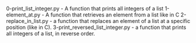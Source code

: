 0-print_list_integer.py - A function that prints all integers of a list
1-element_at.py - A function that retrieves an element from a list like in C
2-replace_in_list.py - a function that replaces an element of a list at a specific position (like in C).
3-print_reversed_list_integer.py -  a function that prints all integers of a list, in reverse order.
